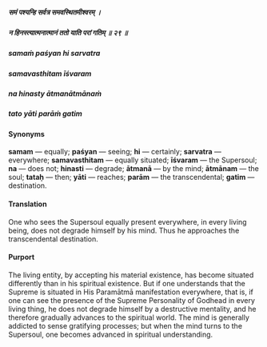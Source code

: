 ##### समं पश्यन्हि सर्वत्र समवस्थितमीश्वरम् ।
##### न हिनस्त्यात्मनात्मानं ततो याति परां गतिम् ॥ २९ ॥

##### samaṁ paśyan hi sarvatra
##### samavasthitam īśvaram
##### na hinasty ātmanātmānaṁ
##### tato yāti parāṁ gatim

#### Synonyms

**samam** — equally; **paśyan** — seeing; **hi** — certainly; **sarvatra** — everywhere; **samavasthitam** — equally situated; **īśvaram** — the Supersoul; **na** — does not; **hinasti** — degrade; **ātmanā** — by the mind; **ātmānam** — the soul; **tataḥ** — then; **yāti** — reaches; **parām** — the transcendental; **gatim** — destination.

#### Translation

One who sees the Supersoul equally present everywhere, in every living being, does not degrade himself by his mind. Thus he approaches the transcendental destination.

#### Purport

The living entity, by accepting his material existence, has become situated differently than in his spiritual existence. But if one understands that the Supreme is situated in His Paramātmā manifestation everywhere, that is, if one can see the presence of the Supreme Personality of Godhead in every living thing, he does not degrade himself by a destructive mentality, and he therefore gradually advances to the spiritual world. The mind is generally addicted to sense gratifying processes; but when the mind turns to the Supersoul, one becomes advanced in spiritual understanding.